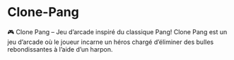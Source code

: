 # Clone-Pang
🎮 Clone Pang – Jeu d’arcade inspiré du classique Pang! Clone Pang est un jeu d’arcade où le joueur incarne un héros chargé d’éliminer des bulles rebondissantes à l’aide d’un harpon.
